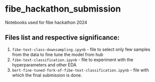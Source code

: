 # fibe_hackathon_submission
Notebooks used for fibe hackathon 2024


## Files list and respective significance:

1. `fibe-text-class-downsampling.ipynb` - file to select only few samples from the data to fine tune the model from hub
2. `fibe-text-classification.ipynb` - file to experiment with the hyperparameters and other EDA
3. `bert-fine-tuned-fork-of-fibe-text-classification.ipynb` - file with which the final submission is done.
